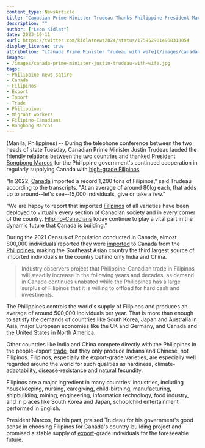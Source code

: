 ```yaml
---
content_type: NewsArticle
title: "Canadian Prime Minister Trudeau Thanks Philippine President Marcos for Regular Supply of High-Grade Filipinos"
description: ""
author: ["Leon Kidlat"]
date: 2023-10-11
xurl: https://twitter.com/kidlatnews2024/status/1759529014908318054
display_license: true
attribution: "[Canada Prime Minister Trudeau with wife](/images/canada-prime-minister-justin-trudeau-with-wife.jpg) photo from [Wikimedia](https://commons.wikimedia.org/wiki/File:Justin_and_Sophie_Trudeau_-_Global_Citizen_Festival_Hamburg_08.jpg) ([CC BY-SA 4.0](https://creativecommons.org/licenses/by-sa/4.0/deed.en))."
images:
- /images/canada-prime-minister-justin-trudeau-with-wife.jpg
tags:
- Philippine news satire
- Canada
- Filipinos
- Export
- Import
- Trade
- Philippines
- Migrant workers
- Filipino-Canadians
- Bongbong Marcos
---
```

(Manila, Philippines) -- During the telephone conference between the two heads of state Tuesday, Canadian Prime Minister Justin Trudeau lauded the friendly relations between the two countries and thanked President [Bongbong Marcos](/tags/bongbong-marcos/) for the Philippine government's continued cooperation in regularly supplying Canada with [high-grade Filipinos](/tags/migrant-workers/).

"In 2022, [Canada](/tags/canada/) imported a record 1,200 tons of Filipinos," said Trudeau according to the transcripts. "At an average of around 80kg each, that adds up to around--let's see--15,000 individuals, give or take a few."

"We are happy to report that imported [Filipinos](/tags/filipinos/) of all varieties have been deployed to virtually every section of Canadian society and in every corner of the country. [Filipino-Canadians](/tags/filipino-canadians/) today continue to play a vital part in the dynamic future that Canada is building."

During the 2021 Census of Population conducted in Canada, almost 800,000 individuals reported they were [imported](/tags/import/) to Canada from the [Philippines](/tags/philippines/), making the Southeast Asian country the third largest source of imported individuals in the country behind only India and China.

>Industry observers project that Philippine-Canadian trade in Filipinos will steadily increase in the following years and decades, as demand in Canada  continues unabated while the Philippines has a large surplus of Filipinos that it is willing to offload for hard cash and investments.

The Philippines controls the world's supply of Filipinos and produces an average of around 500,000 individuals per year. That is more than enough to satisfy the demands of countries like South Korea, Japan and Australia in Asia, major European economies like the UK and Germany, and Canada and the United States in North America. 

Other countries like India and China compete directly with the Philippines in the people-export [trade](/tags/trade/), but they only produce Indians and Chinese, not Filipinos. Filipinos, especially the export-grade varieties, are especially well regarded around the world for such qualities as hardiness, climate-adaptability, disease-resistance and natural fecundity.

Filipinos are a major ingredient in many countries’ industries, including housekeeping, nursing, caregiving, child-birthing, manufacturing, shipbuilding,  mining, engineering, information technology, food industry, and in places like South Korea and Japan, schoolchild entertainment performed in English.

President Marcos, for his part, praised Trudeau for his government's good sense in choosing Filipinos for Canada's country-building project and promised a stable supply of [export](/tags/export/)-grade individuals for the foreseeable future.